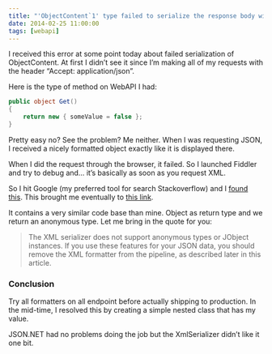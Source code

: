 ```yaml
---
title: "'ObjectContent`1' type failed to serialize the response body with #webapi and anonymous type"
date: 2014-02-25 11:00:00
tags: [webapi]
---
```


I received this error at some point today about failed serialization of ObjectContent. At first I didn’t see it since I’m making all of my requests with the header “Accept: application/json”.

Here is the type of method on WebAPI I had:

```cs
public object Get()
{
    return new { someValue = false };
}
```

Pretty easy no? See the problem? Me neither. When I was requesting JSON, I received a nicely formatted object exactly like it is displayed there.

When I did the request through the browser, it failed. So I launched Fiddler and try to debug and… it’s basically as soon as you request XML.

So I hit Google (my preferred tool for search Stackoverflow) and I [found this](http://stackoverflow.com/questions/14962134/returning-an-anonymous-type-from-mvc-4-web-api-fails-with-a-serialization-error). This brought me eventually to [this link](http://www.asp.net/web-api/overview/formats-and-model-binding/json-and-xml-serialization#json_anon).

It contains a very similar code base than mine. Object as return type and we return an anonymous type. Let me bring in the quote for you:

> The XML serializer does not support anonymous types or JObject instances. If you use these features for your JSON data, you should remove the XML formatter from the pipeline, as described later in this article.

### Conclusion

Try all formatters on all endpoint before actually shipping to production. In the mid-time, I resolved this by creating a simple nested class that has my value.

JSON.NET had no problems doing the job but the XmlSerializer didn’t like it one bit.
